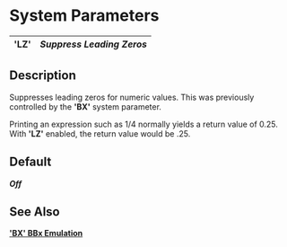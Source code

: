 # System Parameters

**'LZ'** |  **_Suppress Leading Zeros_**  
---|---  
  
##  Description

Suppresses leading zeros for numeric values. This was previously controlled by the **'BX'** system parameter.

Printing an expression such as 1/4 normally yields a return value of 0.25. With **'LZ'** enabled, the return value would be .25.

##  Default

**_Off_**

## See Also

**['BX' BBx Emulation](bx.md)**
